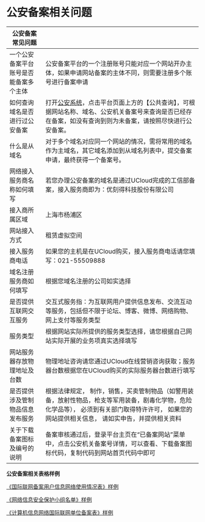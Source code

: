 

# 公安备案相关问题

| 公安备案常见问题                       |                                                              |
| -------------------------------------- | ------------------------------------------------------------ |
| 一个公安备案平台账号是否能备案多个主体 | 公安备案平台的一个注册账号只能对应一个网站开办主体，如果申请网站备案的主体不同，则需要注册多个账号进行备案申请 |
| 如何查询域名是否进行过公安备案         | 打开[公安系统](http://www.beian.gov.cn)，点击平台页面上方的【公共查询】，可根据网站名称、域名、公安机关备案号来查询是否已经存在备案，如没有查询到则为未备案，请按照尽快进行公安备案。 |
| 什么是从域名                           | 对于多个域名对应同一个网站的情况，需将常用的域名作为主域名，其它域名添加到从域名列表中，提交备案申请，最终获得一个备案号。 |
| 网络接入服务商名称如何填写             | 若您办理公安备案的域名是通过UCloud完成的工信部备案，接入服务商即为：优刻得科技股份有限公司 |
| 接入商所属区域                         | 上海市杨浦区                                                 |
| 网站接入方式                           | 租赁虚拟空间                                                 |
| 接入服务商电话                         | 如果您的主机是在UCloud购买，接入服务商电话请您填写：021-55509888 |
| 域名注册服务商如何填写                 | 根据您域名注册的公司如实选择                                 |
| 是否提供互联网交互服务                 | 交互式服务指：为互联网用户提供信息发布、交流互动等服务，包括但不限于论坛、博客、微博、网络购物、网上支付等服务类型 |
| 服务类型                               | 根据网站实际所提供的服务类型选择，请您根据自己网站实际开展的业务项真实选择填写 |
| 网站服务器存放物理地址及台数           | 物理地址咨询请您通过UCloud在线营销咨询获取；服务器台数根据您在UCloud购买的实际服务器台数进行填写 |
| 是否提供涉及管制物品信息发布服务       | 根据法律规定， 制作，销售，买卖管制物品（如警用装备，放射性物品，枪支等军用装备，剧毒化学物，危险化学品等）， 必须到有关部门取得特许许可， 如果您的网站提供相关信息， 请如实申告，并提供相关资料 |
| 关于下载备案图标及编号的说明           | 备案审核通过后，登录平台主页在“已备案网站”菜单中，点击公安机关备案号详情，可以查看、下载备案图标代码，复制代码到网站首页代码中即可 |



**公安备案相关表格样例**

[《国际联网备案用户信息网络使用情况表》样例](http://static.ucloud.cn/2c5cabda56de31b60ef0de10308c1ae2.pdf)  

[《网络信息安全保护小组名单》样例](http://static.ucloud.cn/791539807ba60927efffa2382c5da596.pdf)  

[《计算机信息网络国际联网单位备案表》样例](http://static.ucloud.cn/8f63c7d865caae372d081bff536c0dbe.pdf)



